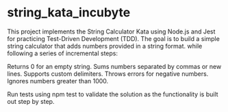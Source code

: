# string_kata_incubyte
This project implements the String Calculator Kata using Node.js and Jest for practicing Test-Driven Development (TDD). The goal is to build a simple string calculator that adds numbers provided in a string format.
while following a series of incremental steps:

Returns 0 for an empty string.
Sums numbers separated by commas or new lines.
Supports custom delimiters.
Throws errors for negative numbers.
Ignores numbers greater than 1000.

Run tests using npm test to validate the solution as the functionality is built out step by step.
